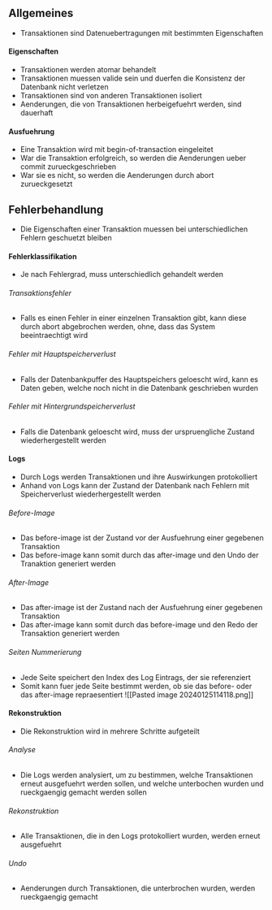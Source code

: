 ## Allgemeines
- Transaktionen sind Datenuebertragungen mit bestimmten Eigenschaften
#### Eigenschaften
- Transaktionen werden atomar behandelt
- Transaktionen muessen valide sein und duerfen die Konsistenz der Datenbank nicht verletzen
- Transaktionen sind von anderen Transaktionen isoliert
- Aenderungen, die von Transaktionen herbeigefuehrt werden, sind dauerhaft
#### Ausfuehrung
- Eine Transaktion wird mit begin-of-transaction eingeleitet
- War die Transaktion erfolgreich, so werden die Aenderungen ueber commit zurueckgeschrieben
- War sie es nicht, so werden die Aenderungen durch abort zurueckgesetzt
## Fehlerbehandlung
- Die Eigenschaften einer Transaktion muessen bei unterschiedlichen Fehlern geschuetzt bleiben
#### Fehlerklassifikation
- Je nach Fehlergrad, muss unterschiedlich gehandelt werden
###### Transaktionsfehler
- Falls es einen Fehler in einer einzelnen Transaktion gibt, kann diese durch abort abgebrochen werden, ohne, dass das System beeintraechtigt wird
###### Fehler mit Hauptspeicherverlust
- Falls der Datenbankpuffer des Hauptspeichers geloescht wird, kann es Daten geben, welche noch nicht in die Datenbank geschrieben wurden 
###### Fehler mit Hintergrundspeicherverlust
- Falls die Datenbank geloescht wird, muss der urspruengliche Zustand wiederhergestellt werden
#### Logs
- Durch Logs werden Transaktionen und ihre Auswirkungen protokolliert
- Anhand von Logs kann der Zustand der Datenbank nach Fehlern mit Speicherverlust wiederhergestellt werden
###### Before-Image
- Das before-image ist der Zustand vor der Ausfuehrung einer gegebenen Transaktion
- Das before-image kann somit durch das after-image und den Undo der Tranaktion generiert werden
###### After-Image
- Das after-image ist der Zustand nach der Ausfuehrung einer gegebenen Transaktion
- Das after-image kann somit durch das before-image und den Redo der Transaktion generiert werden 
###### Seiten Nummerierung
- Jede Seite speichert den Index des Log Eintrags, der sie referenziert
- Somit kann fuer jede Seite bestimmt werden, ob sie das before- oder das after-image repraesentiert
![[Pasted image 20240125114118.png]]
#### Rekonstruktion
- Die Rekonstruktion wird in mehrere Schritte aufgeteilt
###### Analyse
- Die Logs werden analysiert, um zu bestimmen, welche Transaktionen erneut ausgefuehrt werden sollen, und welche unterbochen wurden und rueckgaengig gemacht werden sollen
###### Rekonstruktion
- Alle Transaktionen, die in den Logs protokolliert wurden, werden erneut ausgefuehrt
###### Undo
- Aenderungen durch Transaktionen, die unterbrochen wurden, werden rueckgaengig gemacht